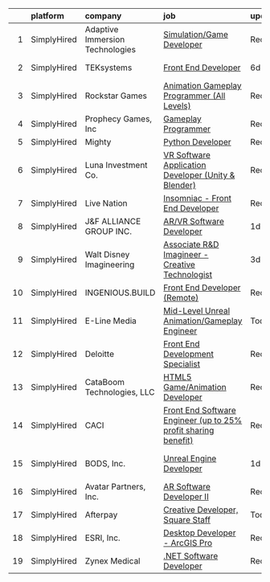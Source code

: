 

|    | platform    | company                         | job                                                                                                                                                                            | update_time   | location        |
|---:|:------------|:--------------------------------|:-------------------------------------------------------------------------------------------------------------------------------------------------------------------------------|:--------------|:----------------|
|  1 | SimplyHired | Adaptive Immersion Technologies | [Simulation/Game Developer](https://www.simplyhired.com/job/xt1bXe-Hgg6UDhW6Brfrvkr_syP5woUD3sCZAgUi1qNYMM5Q28E2lw?q=animation+developer)                                      | Recently      | Remote          |
|  2 | SimplyHired | TEKsystems                      | [Front End Developer](https://www.simplyhired.com/job/_MND3PonUoK5wLxEBNX4WAklopxxpIH0ryonDSQuxyXCcV93DBDj4g?q=animation+developer)                                            | 6d            | Columbus, OH    |
|  3 | SimplyHired | Rockstar Games                  | [Animation Gameplay Programmer (All Levels)](https://www.simplyhired.com/job/1pSEzXWP6p8ML9piAakVgJAIWzA9LrjPxi3CLE-MLJDKJMG2jk5IcQ?q=animation+developer)                     | Recently      | Carlsbad, CA    |
|  4 | SimplyHired | Prophecy Games, Inc             | [Gameplay Programmer](https://www.simplyhired.com/job/h3wUc9X_Z8b0Ki14jhmQPrC6-Z6F0zpN31akjwQSclpj6kHATp-uDQ?q=animation+developer)                                            | Recently      | Alpharetta, GA  |
|  5 | SimplyHired | Mighty                          | [Python Developer](https://www.simplyhired.com/job/mSidqalQa9rFv-8uMc6mXYDSd2xaTVkb4xZSgl6OipQNezi9Fe79tw?q=animation+developer)                                               | Recently      | Remote          |
|  6 | SimplyHired | Luna Investment Co.             | [VR Software Application Developer (Unity & Blender)](https://www.simplyhired.com/job/gy8HREFul1xocPlS9PtlO2qZaV4gum6HSfUE_ED1zIz-UhEoFwcbSw?q=animation+developer)            | Recently      | Remote          |
|  7 | SimplyHired | Live Nation                     | [Insomniac - Front End Developer](https://www.simplyhired.com/job/oXs2vKz2-vKMcKrs1ddzYF0aDySVDaYY0xkj3JgONpvAmL4UhVU6iA?q=animation+developer)                                | Recently      | Calabasas, CA   |
|  8 | SimplyHired | J&F ALLIANCE GROUP INC.         | [AR/VR Software Developer](https://www.simplyhired.com/job/OYCno8UTNHSANWfITc8dryFNC1vw-Wr9Xf6XJ1EeTndoxN6WM3TvlQ?q=animation+developer)                                       | 1d            | Hampton, VA     |
|  9 | SimplyHired | Walt Disney Imagineering        | [Associate R&D Imagineer - Creative Technologist](https://www.simplyhired.com/job/IUPxdsyhfCDHwkDlphIuDwK1mwkyVWzdhd89r1DDBnBLu4D8tS6o-Q?q=animation+developer)                | 3d            | Glendale, CA    |
| 10 | SimplyHired | INGENIOUS.BUILD                 | [Front End Developer (Remote)](https://www.simplyhired.com/job/6j79CYZDql2eX7fABHmfSi8Pap2YCIU-BNMpRKJwhHcBQJ67M7QELQ?q=animation+developer)                                   | Recently      | Nashville, TN   |
| 11 | SimplyHired | E-Line Media                    | [Mid-Level Unreal Animation/Gameplay Engineer](https://www.simplyhired.com/job/YHTfHCh_ULBEMUOmavxLLrW_3dAGWYXa5ULGH_VzjzUnmkCfvb9ghA?q=animation+developer)                   | Today         | Phoenix, AZ     |
| 12 | SimplyHired | Deloitte                        | [Front End Development Specialist](https://www.simplyhired.com/job/rqhpW0QJHaOwBUIBh9lBQvT0nPjlXpVXNsk9S4TVz5ceDxA6PlL8JA?q=animation+developer)                               | Recently      | Milwaukee, WI   |
| 13 | SimplyHired | CataBoom Technologies, LLC      | [HTML5 Game/Animation Developer](https://www.simplyhired.com/job/rcD9kqRruTFu3sLPN7RcYmKqhwYda35Xkfl4DXnDIh1VgwPtoMUoDw?q=animation+developer)                                 | Recently      | Richardson, TX  |
| 14 | SimplyHired | CACI                            | [Front End Software Engineer (up to 25% profit sharing benefit)](https://www.simplyhired.com/job/XKzIZY2vpKYCoKKRnMW5rgFOxUDefaTrPCv2AnIN1EzQMoEJrYMDgA?q=animation+developer) | Recently      | Sterling, VA    |
| 15 | SimplyHired | BODS, Inc.                      | [Unreal Engine Developer](https://www.simplyhired.com/job/L4K4moZS12G7YpsKp9hymLk4VjT-2Qn-rN8WORPs-_Tl6fW44wom0g?q=animation+developer)                                        | 1d            | Los Angeles, CA |
| 16 | SimplyHired | Avatar Partners, Inc.           | [AR Software Developer II](https://www.simplyhired.com/job/UeNDfsvrvGKqJT2_CcRkXhDQimk6kBmqp97LV9GSoNPJsJtnaRbEsA?q=animation+developer)                                       | Recently      | Remote          |
| 17 | SimplyHired | Afterpay                        | [Creative Developer, Square Staff](https://www.simplyhired.com/job/CnfQkUTbix5UFAAqLmF8b4khPYeVqpobnEd6ljWZdjAo-ie0s50Tbg?q=animation+developer)                               | Today         | Portland, OR    |
| 18 | SimplyHired | ESRI, Inc.                      | [Desktop Developer - ArcGIS Pro](https://www.simplyhired.com/job/Pn0jlgPOSBBY-nMbXrtFeV4yvqyMnKMGCwWZz4L1Vtp9irTKUDf2Rg?q=animation+developer)                                 | Recently      | Remote          |
| 19 | SimplyHired | Zynex Medical                   | [.NET Software Developer](https://www.simplyhired.com/job/CkZS4u7p1I92Dp42AUwS_a_ddjsrJw7_CNhZYtWMjYq5qdAiX22kGQ?q=animation+developer)                                        | Recently      | Englewood, CO   |